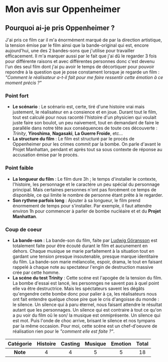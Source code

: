 # Mon avis sur Oppenheimer

## Pourquoi ai-je pris Oppenheimer ?
J'ai pris ce film car il m'a énormément marqué de par la direction artistique, la tension émise par le film ainsi que la bande-original qui est, encore aujourd'hui, une des 2 bandes-sons que j'utilise pour travailler efficacement. Il m'a marquer aussi par le fait que j'ai dû le regarder 3 fois pour différente raisons et avec différentes personnes donc c'est devenu l'un des seul film dont j'ai pu avoir le temps de décortiquer pour pouvoir repondre à la question que je pose constament lorsque je regarde un film : *"Comment le réalisateur a-t-il fait pour me faire ressentir cette émotion à ce moment précis ?"*

### Point fort

- **Le scénario** : Le scénario est, certe, tiré d'une histoire vrai mais justement, le réalisateur en a consience et en joue. Durant tout le film, tout est calculé pour nous raconté l'histoire d'un physicien qui voulait juste faire son boulot, un peu naivement, tout en demandant de faire le paralléle dans notre tête aux conséquences de toute ces découverte : *Trinity*, **Yiroshima**, **Nagasaki**, **La Guerre Froide**, etc...
- **La structure du film** : Le film est structuré par le procés de Oppenheimer pour les crimes commit par la bombe. On parle d'avant le Projet Manhattan, pendant et après tout sa sous contexte de réponse au accusation émise par le procés.

### Point faible

- **La longueur du film** : Le film dure 3h ; le temps d'installer le contexte, l'histoire, les personnage et le caractére un peu spécial du personnage principal. Mais certaines personnes n'ont pas forcément ce temps de disponible, ce qui limite le nombre de personne étant prête à le regarder.
- **Son rythme parfois long** : Ajouter à sa longueur, le film prend énormement de temps pour s'installer. Par exemple, il faut attendre environ 1h pour commencer à parler de bombe nucléaire et et du **Projet Manhattan**.

### Coup de coeur

- **La bande-son** : La bande-son du film, faite par [Ludwig Göransson](https://fr.wikipedia.org/wiki/Ludwig_Göransson "Lien wikipédia") est totalement faite pour être écouté durant le film et aucunement en dehors. Chaque musique se marie parfaitement à la situation tout en gardant une tension presque insoutenable, presque marque identitaire du film.
La bande-son marie mélancolie, espoir, drama, le tout en faisant rappelé à chaque note au spectateur l'engin de destruction massive crée par cette homme.
- **La scéne du test Trinity** : Cette scéne est l'apogée de la tension du film. La bombe d'essai est lancé, les personnges ne savent pas à quel point elle va être destructrice. Mais les spéctateurs savent les dégâts qu'engendre cette bombe donc pour palier à ça, les réalisateurs nous ont fait entendre quelque chose pire que le cris d'angoisse du monde : le silence. Un silence qui à paru éternel, nous faisant attendre le résultat autant que les personnages. Un silence qui est contraire à tout ce qu'on a pu voir du film oû le son/ la musique est onmiprésente. Un silence qui est mot. Puis l'onde de choc arrive, brisant le silence et nos tympans par la même occasion. Pour moi, cette scéne est un chef-d'oeuvre de réalisation rien pour le *"comment elle est faite ?"*.

| Catégorie      |     Histoire    |  Casting        | Musique         | Emotion         | Total           |
| :------------: | :-------------: | :-------------: | :-------------: | :-------------: | :-------------: |
| **Note**       | 4               | 4               | 5               | 5               | 18              |

